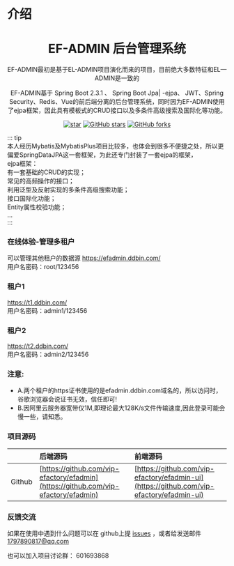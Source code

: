 # 介绍
<center><h1>EF-ADMIN 后台管理系统</h1></center>
<center><p>EF-ADMIN最初是基于EL-ADMIN项目演化而来的项目，目前绝大多数特征和EL—ADMIN是一致的</p></center>
<center><p>EF-ADMIN基于 Spring Boot 2.3.1 、 Spring Boot Jpa| -ejpa、 JWT、Spring Security、Redis、Vue的前后端分离的后台管理系统，同时因为EF-ADMIN使用了ejpa框架，因此具有模板式的CRUD接口以及多条件高级搜索及国际化等功能。</p></center>
<center>

[![star](https://github.com/vip-efactory/efadmin/badge/star.svg?theme=white)](https://github.com/vip-efactory/efadmin)
[![GitHub stars](https://img.shields.io/github/stars/vip-efactory/efadmin.svg?style=social&label=Stars)](https://github.com/vip-efactory/efadmin)
[![GitHub forks](https://img.shields.io/github/forks/vip-efactory/efadmin.svg?style=social&label=Fork)](https://github.com/vip-efactory/efadmin)

</center>

::: tip  
本人经历Mybatis及MybatisPlus项目比较多，也体会到很多不便捷之处，所以更偏爱SpringDataJPA这一套框架，为此还专门封装了一套ejpa的框架，  
ejpa框架：  
有一套基础的CRUD的实现；  
常见的高频操作的接口；  
利用泛型及反射实现的多条件高级搜索功能；  
接口国际化功能；  
Entity属性校验功能；  
...  
:::

### 在线体验-管理多租户
可以管理其他租户的数据源
<https://efadmin.ddbin.com/>  
用户名密码：root/123456
### 租户1
<https://t1.ddbin.com/>  
用户名密码：admin1/123456
### 租户2
<https://t2.ddbin.com/>  
用户名密码：admin2/123456
### 注意:
- A.两个租户的https证书使用的是efadmin.ddbin.com域名的，所以访问时，谷歌浏览器会说证书无效，信任即可!
- B.因阿里云服务器宽带仅1M,即理论最大128K/s文件传输速度,因此登录可能会慢一些，请知悉。

### 项目源码

|        | 后端源码                                                                            | 前端源码                                                                                  |
|:-------|:-----------------------------------------------------------------------------------|:-----------------------------------------------------------------------------------------|
| Github | [https://github.com/vip-efactory/efadmin](https://github.com/vip-efactory/efadmin) | [https://github.com/vip-efactory/efadmin-ui](https://github.com/vip-efactory/efadmin-ui) |

### 反馈交流
如果在使用中遇到什么问题可以在 github上提
[issues](https://github.com/vip-efactory/efadmin/issues) ，或者给发送邮件
1797890817@qq.com

也可以加入项目讨论群： 601693868
